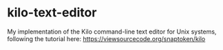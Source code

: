 # kilo-text-editor
My implementation of the Kilo command-line text editor for Unix systems, following the tutorial here:
https://viewsourcecode.org/snaptoken/kilo 
